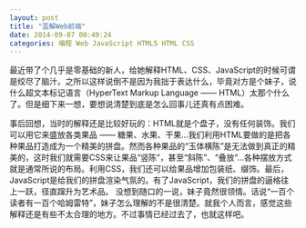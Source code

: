 ```yaml
---
layout: post 
title: "歪解Web前端"
date: 2014-09-07 00:49:24
categories: 编程 Web JavaScript HTML5 HTML CSS
---
```


最近带了个几乎是零基础的新人，给她解释HTML、CSS、JavaScript的时候可谓是绞尽了脑汁。之所以这样说倒不是因为我拙于表达什么，毕竟对方是个妹子，说什么超文本标记语言（HyperText Markup Language —— HTML）太那个什么了。但是细下来一想，要想说清楚到底是怎么回事儿还真有点困难。

事后回想，当时的解释还是比较好玩的：HTML就是个盘子，没有任何装饰。我们可以用它来盛放各类果品 —— 糖果、水果、干果…我们利用HTML要做的是把各种果品打造成为一个精美的拼盘。然而各种果品的“玉体横陈”是无法做到真正的精美的，这时我们就需要CSS来让果品“竖陈”，甚至“斜陈”、“叠放”…各种摆放方式就是通常所说的布局。利用CSS，我们还可以给果品增加包装纸、缀饰。最后，JavaScript是给我们的拼盘渲染气氛的。有了JavaScript，我们的拼盘的逼格往上一跃，径直蹿升为艺术品。
没想到随口的一说，妹子竟然很领情。话说“一百个读者有一百个哈姆雷特”，妹子怎么理解的不是很清楚。就我个人而言，感觉这些解释还是有些不太合理的地方。不过事情已经过去了，也就这样吧。